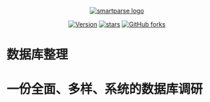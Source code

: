<p align="center"><a href="https://db.wangzc.wang/logob.png" target="_blank" rel="noopener noreferrer"><img  src="https://db.wangzc.wang/logob.png" alt="smartparse logo"></a></p>


<p align="center">
  <a href="https://www.npmjs.com/package/address-smart-parse"><img src="https://img.shields.io/npm/v/address-smart-parse.svg?sanitize=true" alt="Version"></a>
  <a href="https://github.com/wzc570738205/db"><img src="https://img.shields.io/github/stars/wzc570738205/db?style=social" alt="stars"></a>
  	  <a href="https://github.com/wzc570738205/db"><img alt="GitHub forks" src="https://img.shields.io/github/forks/wzc570738205/db?label=Fork&style=social"></a>
</p>

# 数据库整理
# 一份全面、多样、系统的数据库调研

